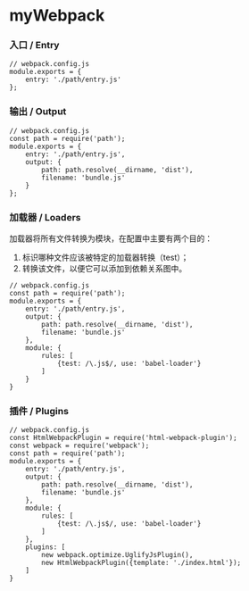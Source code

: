 # myWebpack


### 入口 / Entry
```
// webpack.config.js
module.exports = {
    entry: './path/entry.js'
};
```

### 输出 / Output
```
// webpack.config.js
const path = require('path');
module.exports = {
    entry: './path/entry.js',
    output: {
        path: path.resolve(__dirname, 'dist'),
        filename: 'bundle.js'
    }
};
```

### 加载器 / Loaders
加载器将所有文件转换为模块，在配置中主要有两个目的：
1. 标识哪种文件应该被特定的加载器转换（test）；
2. 转换该文件，以便它可以添加到依赖关系图中。
```
// webpack.config.js
const path = require('path');
module.exports = {
    entry: './path/entry.js',
    output: {
        path: path.resolve(__dirname, 'dist'),
        filename: 'bundle.js'
    },
    module: {
        rules: [
            {test: /\.js$/, use: 'babel-loader'}
        ]
    }
}
```

### 插件 / Plugins
```
// webpack.config.js
const HtmlWebpackPlugin = require('html-webpack-plugin');
const webpack = require('webpack');
const path = require('path');
module.exports = {
    entry: './path/entry.js',
    output: {
        path: path.resolve(__dirname, 'dist'),
        filename: 'bundle.js'
    },
    module: {
        rules: [
            {test: /\.js$/, use: 'babel-loader'}
        ]
    },
    plugins: [
        new webpack.optimize.UglifyJsPlugin(),
        new HtmlWebpackPlugin({template: './index.html'});
    ]
}
```